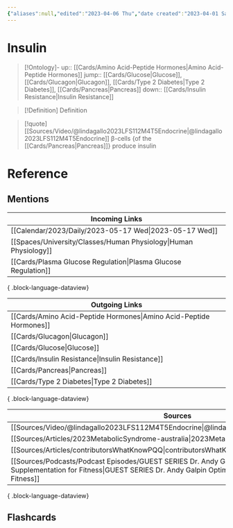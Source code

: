 ```yaml
---
{"aliases":null,"edited":"2023-04-06 Thu","date created":"2023-04-01 Sat","tags":["Uni/HBIO1010","Uni/LFS112"],"dg-publish":true,"permalink":"/cards/insulin/","dgPassFrontmatter":true}
---
```


# Insulin

> [!Ontology]-
> up:: [[Cards/Amino Acid-Peptide Hormones\|Amino Acid-Peptide Hormones]]
> jump:: [[Cards/Glucose\|Glucose]], [[Cards/Glucagon\|Glucagon]], [[Cards/Type 2 Diabetes\|Type 2 Diabetes]], [[Cards/Pancreas\|Pancreas]]
> down:: [[Cards/Insulin Resistance\|Insulin Resistance]]

> [!Definition] Definition
> 

> [!quote] [[Sources/Video/@lindagallo2023LFS112M4T5Endocrine\|@lindagallo2023LFS112M4T5Endocrine]]
> β-cells {of the [[Cards/Pancreas\|Pancreas]]} produce insulin

# Reference

## Mentions
| Incoming Links                                                      |
| ------------------------------------------------------------------- |
| [[Calendar/2023/Daily/2023-05-17 Wed\|2023-05-17 Wed]]           |
| [[Spaces/University/Classes/Human Physiology\|Human Physiology]] |
| [[Cards/Plasma Glucose Regulation\|Plasma Glucose Regulation]]   |

{ .block-language-dataview}

| Outgoing Links                                                        |
| --------------------------------------------------------------------- |
| [[Cards/Amino Acid-Peptide Hormones\|Amino Acid-Peptide Hormones]] |
| [[Cards/Glucagon\|Glucagon]]                                       |
| [[Cards/Glucose\|Glucose]]                                         |
| [[Cards/Insulin Resistance\|Insulin Resistance]]                   |
| [[Cards/Pancreas\|Pancreas]]                                       |
| [[Cards/Type 2 Diabetes\|Type 2 Diabetes]]                         |

{ .block-language-dataview}

| Sources                                                                                                                                                                                             |
| --------------------------------------------------------------------------------------------------------------------------------------------------------------------------------------------------- |
| [[Sources/Video/@lindagallo2023LFS112M4T5Endocrine\|@lindagallo2023LFS112M4T5Endocrine]]                                                                                                         |
| [[Sources/Articles/2023MetabolicSyndrome-australia\|2023MetabolicSyndrome-australia]]                                                                                                            |
| [[Sources/Articles/contributorsWhatKnowPQQ\|contributorsWhatKnowPQQ]]                                                                                                                            |
| [[Sources/Podcasts/Podcast Episodes/GUEST SERIES Dr. Andy Galpin Optimal Nutrition & Supplementation for Fitness\|GUEST SERIES Dr. Andy Galpin Optimal Nutrition & Supplementation for Fitness]] |

{ .block-language-dataview}

## Flashcards
